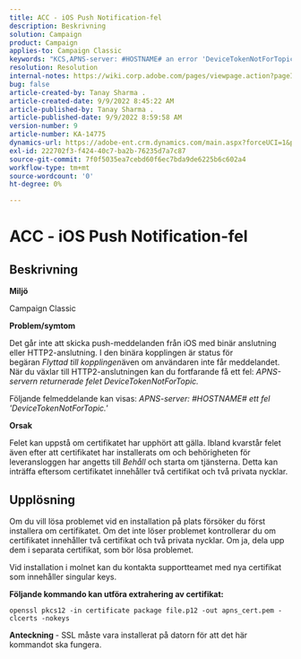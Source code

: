 ```yaml
---
title: ACC - iOS Push Notification-fel
description: Beskrivning
solution: Campaign
product: Campaign
applies-to: Campaign Classic
keywords: "KCS,APNS-server: #HOSTNAME# an error 'DeviceTokenNotForTopic'"
resolution: Resolution
internal-notes: https://wiki.corp.adobe.com/pages/viewpage.action?pageId=1334124733
bug: false
article-created-by: Tanay Sharma .
article-created-date: 9/9/2022 8:45:22 AM
article-published-by: Tanay Sharma .
article-published-date: 9/9/2022 8:59:58 AM
version-number: 9
article-number: KA-14775
dynamics-url: https://adobe-ent.crm.dynamics.com/main.aspx?forceUCI=1&pagetype=entityrecord&etn=knowledgearticle&id=77b943bc-1b30-ed11-9db1-002248086735
exl-id: 222702f3-f424-40c7-ba2b-76235d7a7c87
source-git-commit: 7f0f5035ea7cebd60f6ec7bda9de6225b6c602a4
workflow-type: tm+mt
source-wordcount: '0'
ht-degree: 0%

---
```


# ACC - iOS Push Notification-fel

## Beskrivning




<b>Miljö</b>



Campaign Classic



<b>Problem/symtom</b>



Det går inte att skicka push-meddelanden från iOS med binär anslutning eller HTTP2-anslutning. I den binära kopplingen är status för begäran *Flyttad till kopplingen*&#x200B;även om användaren inte får meddelandet. När du växlar till HTTP2-anslutningen kan du fortfarande få ett fel: *APNS-servern returnerade felet DeviceTokenNotForTopic.*



Följande felmeddelande kan visas: *APNS-server: #HOSTNAME# ett fel &#39;DeviceTokenNotForTopic.&#39;*



<b>Orsak</b>



Felet kan uppstå om certifikatet har upphört att gälla. Ibland kvarstår felet även efter att certifikatet har installerats om och behörigheten för leveransloggen har angetts till *Behåll* och starta om tjänsterna. Detta kan inträffa eftersom certifikatet innehåller två certifikat och två privata nycklar.










## Upplösning


Om du vill lösa problemet vid en installation på plats försöker du först installera om certifikatet. Om det inte löser problemet kontrollerar du om certifikatet innehåller två certifikat och två privata nycklar. Om ja, dela upp dem i separata certifikat, som bör lösa problemet.

Vid installation i molnet kan du kontakta supportteamet med nya certifikat som innehåller singular keys.



<b>Följande kommando kan utföra extrahering av certifikat:</b>

```
openssl pkcs12 -in certificate package file.p12 -out apns_cert.pem -clcerts -nokeys
```




<b>Anteckning </b>- SSL måste vara installerat på datorn för att det här kommandot ska fungera.
